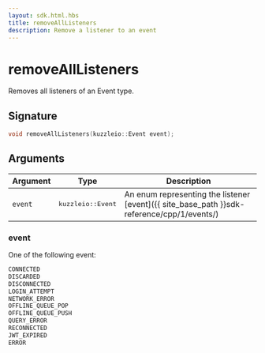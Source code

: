 ```yaml
---
layout: sdk.html.hbs
title: removeAllListeners
description: Remove a listener to an event
---
```


# removeAllListeners

Removes all listeners of an Event type.

## Signature

```cpp
void removeAllListeners(kuzzleio::Event event);
```

## Arguments

| Argument   | Type                      | Description
| ---------- | ------------------------- | ------------------------------------------------------------------------------------------------------
| `event`    | <pre>kuzzleio::Event</pre>           | An enum representing the listener [event]({{ site_base_path }}sdk-reference/cpp/1/events/)

### event

One of the following event:

```cpp
CONNECTED
DISCARDED
DISCONNECTED
LOGIN_ATTEMPT
NETWORK_ERROR
OFFLINE_QUEUE_POP
OFFLINE_QUEUE_PUSH
QUERY_ERROR
RECONNECTED
JWT_EXPIRED
ERROR
```
